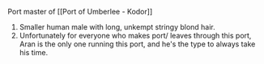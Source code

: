 Port master of [[Port of Umberlee - Kodor]]
1. Smaller human male with long, unkempt stringy blond hair.
2. Unfortunately for everyone who makes port/ leaves through this port, Aran is the only one running this port, and he's the type to always take his time.